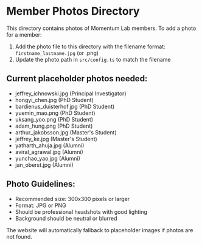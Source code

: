 # Member Photos Directory

This directory contains photos of Momentum Lab members. To add a photo for a member:

1. Add the photo file to this directory with the filename format: `firstname_lastname.jpg` (or .png)
2. Update the photo path in `src/config.ts` to match the filename

## Current placeholder photos needed:
- jeffrey_ichnowski.jpg (Principal Investigator)
- hongyi_chen.jpg (PhD Student)
- bardienus_duisterhof.jpg (PhD Student)
- yuemin_mao.png (PhD Student)
- uksang_yoo.png (PhD Student)
- adam_hung.png (PhD Student)
- arthur_jakobsson.jpg (Master's Student)
- jeffrey_ke.jpg (Master's Student)
- yatharth_ahuja.jpg (Alumni)
- aviral_agrawal.jpg (Alumni)
- yunchao_yao.jpg (Alumni)
- jan_oberst.jpg (Alumni)

## Photo Guidelines:
- Recommended size: 300x300 pixels or larger
- Format: JPG or PNG
- Should be professional headshots with good lighting
- Background should be neutral or blurred

The website will automatically fallback to placeholder images if photos are not found.
